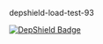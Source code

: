 depshield-load-test-93

[![DepShield Badge](https://cpeters2.dev.depshield.sonatype.org/badges/depshield-load-cpeters2d/depshield-load-test-93/depshield.svg)](https://sonatype.github.io/depshield-github-pages)
